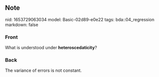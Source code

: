 ## Note
nid: 1653729063034
model: Basic-02d89-e0e22
tags: bda::04_regression
markdown: false

### Front
What is understood under <b>heteroscedaticity</b>?

### Back
The variance of errors is not constant.
